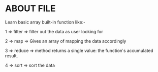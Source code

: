 # ABOUT FILE

Learn basic array built-in function like:-

1 => filter => filter out the data as user looking for

2 => map => Gives an array of mapping the data accordingly

3 => reduce => method returns a single value: the function's accumulated result.

4 => sort => sort the data
